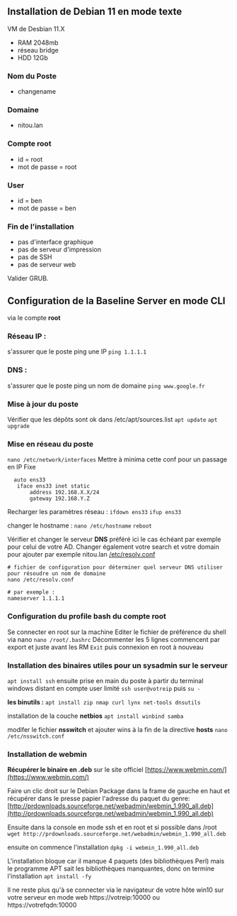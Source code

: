 
## Installation de Debian 11 en mode texte
VM de Desbian 11.X
* RAM 2048mb
* réseau bridge
* HDD 12Gb

### Nom du Poste
* changename

### Domaine
* nitou.lan

### Compte root
- id = root
- mot de passe = root

### User
* id = ben
* mot de passe = ben

### Fin de l'installation
* pas d'interface graphique
* pas de serveur d'impression
* pas de SSH
* pas de serveur web

Valider GRUB.

## Configuration de la Baseline Server en mode CLI
via le compte **root**

### Réseau IP :
s'assurer que le poste ping une IP
`ping 1.1.1.1`

### DNS :
s'assurer que le poste ping un nom de domaine
`ping www.google.fr`

### Mise à jour du poste
Vérifier que les dépôts sont ok dans /etc/apt/sources.list
`apt update`
`apt upgrade`

### Mise en réseau du poste
`nano /etc/network/interfaces`
Mettre à minima cette conf pour un passage en IP Fixe
 ``` shell
   auto ens33
    iface ens33 inet static
        address 192.168.X.X/24
        gateway 192.168.Y.Z 
```

Recharger les paramètres réseau :
`ifdown ens33`
`ifup ens33`

changer le hostname :
`nano /etc/hostname`
`reboot`


Vérifier et changer le serveur **DNS** préféré ici le cas échéant par exemple pour celui de votre AD.
Changer également votre search et votre domain pour ajouter par exemple nitou.lan
[/etc/resolv.conf](https://wiki.archlinux.fr/resolv.conf)

``` shell
# fichier de configuration pour déterminer quel serveur DNS utiliser pour résoudre un nom de domaine
nano /etc/resolv.conf

# par exemple :
nameserver 1.1.1.1

```


### Configuration du profile bash du compte root
Se connecter en root sur la machine
Editer le fichier de préférence du shell via nano
`nano /root/.bashrc`
Décommenter les 5 lignes commencent par export et juste avant les RM
`Exit` puis connexion en root à nouveau 


### Installation des binaires utiles pour un sysadmin sur le serveur
`apt install ssh`
ensuite prise en main du poste à partir du terminal windows distant en compte user limité
`ssh user@votreip`
puis
`su -`

**les binutils :**
`apt install zip nmap curl lynx net-tools dnsutils`

installation de la couche **netbios**
`apt install winbind samba`

modifer le fichier **nsswitch** et ajouter wins à la fin de la directive **hosts**
`nano /etc/nsswitch.conf`

### Installation de webmin

**Récupérer le binaire en .deb** sur le site officiel [https://www.webmin.com/](https://www.webmin.com/)

Faire un clic droit sur le Debian Package dans la frame de gauche en haut et récupérer dans le presse papier l'adresse du paquet du genre:
[http://prdownloads.sourceforge.net/webadmin/webmin_1.990_all.deb](http://prdownloads.sourceforge.net/webadmin/webmin_1.990_all.deb)

Ensuite dans la console en mode ssh et en root et si possible dans /root
`wget http://prdownloads.sourceforge.net/webadmin/webmin_1.990_all.deb`

ensuite on commence l'installation
`dpkg -i webmin_1.990_all.deb`

L'installation bloque car il manque 4 paquets (des bibliothèques Perl) mais le programme APT sait les bibliothèques manquantes, donc on termine l'installation
`apt install -fy`

Il ne reste plus qu'à se connecter via le navigateur de votre hôte win10 sur votre serveur en mode web
https://votreip:10000 ou https://votrefqdn:10000